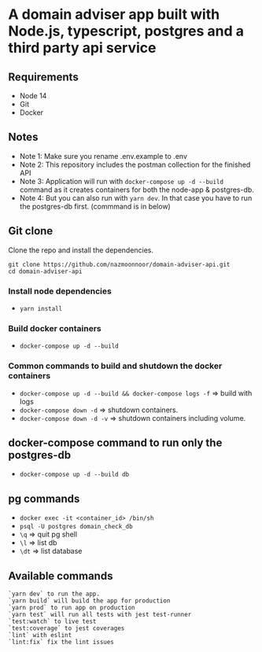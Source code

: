 # A domain adviser app built with Node.js, typescript, postgres and a third party api service 
## Requirements
- Node 14
- Git
- Docker

## Notes
- Note 1: Make sure you rename .env.example to .env 
- Note 2: This repository includes the postman collection for the finished API
- Note 3: Application will run with `docker-compose up -d --build` command as it creates containers for both the node-app & postgres-db. 
- Note 4: But you can also run with `yarn dev`. In that case you have to run the postgres-db first. (commmand is in below)

## Git clone
Clone the repo and install the dependencies.
```
git clone https://github.com/nazmoonnoor/domain-adviser-api.git
cd domain-adviser-api
```

### Install node dependencies
- `yarn install`

### Build docker containers
- `docker-compose up -d --build`

### Common commands to build and shutdown the docker containers

- `docker-compose up -d --build && docker-compose logs -f` => build with logs
- `docker-compose down -d` => shutdown containers. 
- `docker-compose down -d -v` => shutdown containers including volume. 


## docker-compose command to run only the postgres-db

- `docker-compose up -d --build db`

## pg commands

- `docker exec -it <container_id> /bin/sh`
- `psql -U postgres domain_check_db`
- `\q` => quit pg shell
- `\l` => list db
- `\dt` => list database

## Available commands
    `yarn dev` to run the app.
    `yarn build` will build the app for production
    `yarn prod` to run app on production
    `yarn test` will run all tests with jest test-runner
    `test:watch` to live test
    `test:coverage` to jest coverages
    `lint` with eslint
    `lint:fix` fix the lint issues
